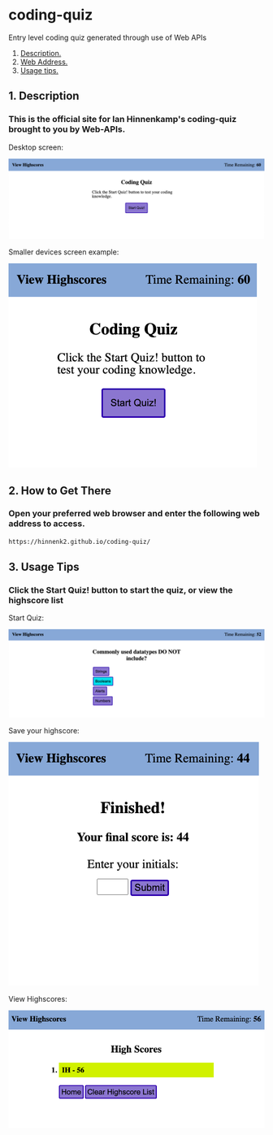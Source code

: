 # coding-quiz
Entry level coding quiz generated through use of Web APIs

1. [ Description. ](#desc)
2. [ Web Address. ](#web-address)
3. [ Usage tips. ](#usage)

<a name="desc"></a>
## 1. Description

### This is the official site for Ian Hinnenkamp's coding-quiz brought to you by Web-APIs.

Desktop screen:

![Top-Page-Area](./assets/images/desktop-screen.png "Top-Page-Area")

Smaller devices screen example:

![Top-Page-Area](./assets/images/small-device-screen.png "Top-Page-Area")

<a name="web-address"></a>
## 2. How to Get There

### Open your preferred web browser and enter the following web address to access.

```html
https://hinnenk2.github.io/coding-quiz/
```
<a name="usage"></a>
## 3. Usage Tips

### Click the Start Quiz! button to start the quiz, or view the highscore list

Start Quiz:

![nav-menu](./assets/images/start-quiz-screen.png "Navigational Menu")

Save your highscore:

![nav-menu](./assets/images/save-score.png "Applications Directory")

View Highscores:

![nav-menu](./assets/images/view-highscores.png "Navigational Menu")